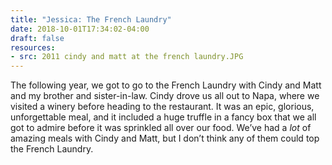 ```yaml
---
title: "Jessica: The French Laundry"
date: 2018-10-01T17:34:02-04:00
draft: false
resources:
- src: 2011 cindy and matt at the french laundry.JPG
---
```


The following year, we got to go to the French Laundry with Cindy and Matt and my brother and sister-in-law. Cindy drove us all out to Napa, where we visited a winery before heading to the restaurant. It was an epic, glorious, unforgettable meal, and it included a huge truffle in a fancy box that we all got to admire before it was sprinkled all over our food. We’ve had a *lot* of amazing meals with Cindy and Matt, but I don’t think any of them could top the French Laundry.
